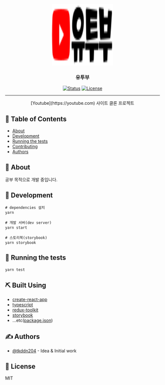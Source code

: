 <p align="center">
  <a href="" rel="noopener">
 <img width=200px height=200px src="./assets/logos/logo-icon.svg" alt="Project logo"></a>
</p>

<h3 align="center">유투부</h3>

<div align="center">

  [![Status](https://img.shields.io/badge/status-active-success.svg)]() 
  [![License](https://img.shields.io/badge/license-MIT-blue.svg)](/LICENSE)

</div>

---

<p align="center">
    [Youtube](https://youtube.com) 사이트 클론 프로젝트
    <br> 
</p>

## 📝 Table of Contents
- [About](#about)
- [Development](#development)
- [Running the tests](#tests)
- [Contributing](../CONTRIBUTING.md)
- [Authors](#authors)

## 🧐 About <a name = "about"></a>
공부 목적으로 개발 중입니다.

## 🔨 Development <a name = "development"></a>

```console
# dependencies 설치
yarn

# 개발 서버(dev server)
yarn start

# 스토리북(storybook)
yarn storybook
```

## 🔧 Running the tests <a name = "tests"></a>

```console
yarn test
```

## ⛏️ Built Using <a name = "built_using"></a>
- [create-react-app](https://create-react-app.dev/)
- [typescript](https://www.typescriptlang.org/)
- [redux-toolkit](https://redux-toolkit.js.org/)
- [storybook](https://storybook.js.org/)
- ...etc([package.json](https://github.com/tkddn204/clone-youtube/blob/master/package.json#L5))

## ✍️ Authors <a name = "authors"></a>
- [@tkddn204](https://github.com/tkddn204) - Idea & Initial work

## 🧾 License

MIT